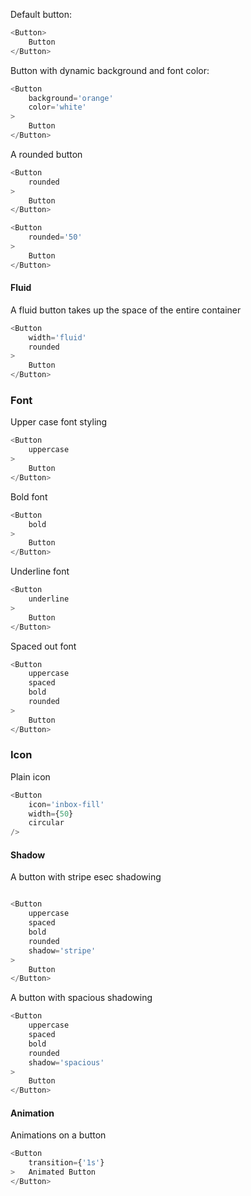 
Default button:

```js
<Button>
    Button
</Button>
```

Button with dynamic background and font color:

```js
<Button
    background='orange'
    color='white'
>
    Button
</Button>
```


A rounded button

```js
<Button
    rounded
>
    Button
</Button>
```

```js
<Button
    rounded='50'
>
    Button
</Button>
```

#### Fluid 
A fluid button takes up the space of the entire container

```js
<Button
    width='fluid'
    rounded
>
    Button
</Button>
```

### Font

Upper case font styling

```js
<Button
    uppercase
>
    Button
</Button>
```

Bold font

```js
<Button
    bold
>
    Button
</Button>
```

Underline font

```js
<Button
    underline
>
    Button
</Button>
```

Spaced out font

```js
<Button
    uppercase
    spaced
    bold
    rounded
>
    Button
</Button>
```

### Icon

Plain icon

```js
<Button
    icon='inbox-fill'
    width={50}
    circular
/>
```

#### Shadow

A button with stripe esec shadowing

```js

<Button
    uppercase
    spaced
    bold
    rounded
    shadow='stripe'
>
    Button
</Button>

```
A button with spacious shadowing

```js
<Button
    uppercase
    spaced
    bold
    rounded
    shadow='spacious'
>
    Button
</Button>
```


#### Animation

Animations on a button

```js
<Button
	transition={'1s'}
>	Animated Button
</Button>
```